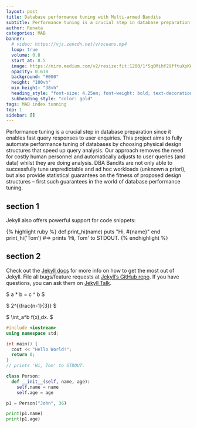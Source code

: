 ```yaml
---
layout: post
title: Database performance tuning with Multi-armed Bandits
subtitle: Performance tuning is a crucial step in database preparation since it enables fast query responses to user enquiries. This project aims to fully automate performance tuning of databases by choosing physical design structures that speed up query analysis. Our approach removes the need for costly human personnel and automatically adjusts to user queries (and data) whilst they are doing analysis. DBA Bandits are not only able to successfully tune unpredictable and ad hoc workloads (unknown a priori), but also provide statistical guarantees on the fitness of proposed design structures – first such guarantees in the world of database performance tuning.
author: Renata
categories: MAB
banner:
  # video: https://vjs.zencdn.net/v/oceans.mp4
  loop: true
  volume: 0.8
  start_at: 8.5
  image: https://miro.medium.com/v2/resize:fit:1200/1*5q0Mihf29fftuXpKWWX2uA.png
  opacity: 0.618
  background: "#000"
  height: "100vh"
  min_height: "38vh"
  heading_style: "font-size: 4.25em; font-weight: bold; text-decoration: underline"
  subheading_style: "color: gold"
tags: MAB index tunning
top: 1
sidebar: []
---
```


Performance tuning is a crucial step in database preparation since it enables fast query responses to user enquiries. This project aims to fully automate performance tuning of databases by choosing physical design structures that speed up query analysis. Our approach removes the need for costly human personnel and automatically adjusts to user queries (and data) whilst they are doing analysis. DBA Bandits are not only able to successfully tune unpredictable and ad hoc workloads (unknown a priori), but also provide statistical guarantees on the fitness of proposed design structures – first such guarantees in the world of database performance tuning.

## section 1

Jekyll also offers powerful support for code snippets:

{% highlight ruby %}
def print_hi(name)
puts "Hi, #{name}"
end
print_hi('Tom')
#=> prints 'Hi, Tom' to STDOUT.
{% endhighlight %}

## section 2

Check out the [Jekyll docs][jekyll-docs] for more info on how to get the most out of Jekyll. File all bugs/feature requests at [Jekyll’s GitHub repo][jekyll-gh]. If you have questions, you can ask them on [Jekyll Talk][jekyll-talk].

[jekyll-docs]: https://jekyllrb.com/docs/home
[jekyll-gh]: https://github.com/jekyll/jekyll
[jekyll-talk]: https://talk.jekyllrb.com/

$ a \* b = c ^ b $

$ 2^{\frac{n-1}{3}} $

$ \int_a^b f(x)\,dx. $

```cpp
#include <iostream>
using namespace std;

int main() {
  cout << "Hello World!";
  return 0;
}
// prints 'Hi, Tom' to STDOUT.
```

```python
class Person:
  def __init__(self, name, age):
    self.name = name
    self.age = age

p1 = Person("John", 36)

print(p1.name)
print(p1.age)
```

